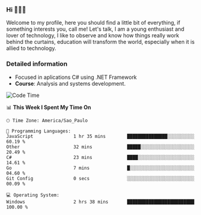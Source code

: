 


### Hi 🙋🏽‍♂️

Welcome to my profile, here you should find a little bit of everything, if something interests you, call me! Let's talk,
I am a young enthusiast and lover of technology, I like to observe and know how things really work behind the curtains, 
education will transform the world, especially when it is allied to technology.

### Detailed information
* Focused in aplications C# using .NET Framework
* **Course**: Analysis and systems development.

<!--START_SECTION:waka-->
![Code Time](http://img.shields.io/badge/Code%20Time-431%20hrs%2010%20mins-blue)

📊 **This Week I Spent My Time On** 

```text
🕑︎ Time Zone: America/Sao_Paulo

💬 Programming Languages: 
JavaScript               1 hr 35 mins        ███████████████░░░░░░░░░░   60.19 % 
Other                    32 mins             █████░░░░░░░░░░░░░░░░░░░░   20.49 % 
C#                       23 mins             ████░░░░░░░░░░░░░░░░░░░░░   14.61 % 
Go                       7 mins              █░░░░░░░░░░░░░░░░░░░░░░░░   04.60 % 
Git Config               0 secs              ░░░░░░░░░░░░░░░░░░░░░░░░░   00.09 % 

💻 Operating System: 
Windows                  2 hrs 38 mins       █████████████████████████   100.00 % 
```


<!--END_SECTION:waka-->


